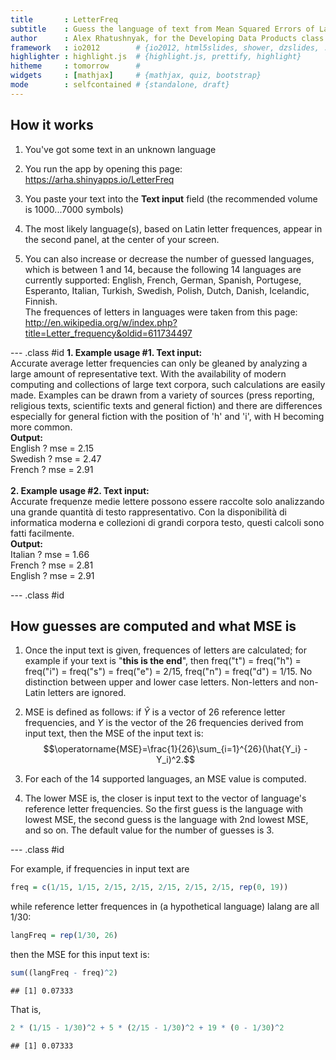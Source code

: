 ```yaml
---
title       : LetterFreq
subtitle    : Guess the language of text from Mean Squared Errors of Latin letter frequencies.
author      : Alex Rhatushnyak, for the Developing Data Products class on Coursera.org
framework   : io2012        # {io2012, html5slides, shower, dzslides, ...}
highlighter : highlight.js  # {highlight.js, prettify, highlight}
hitheme     : tomorrow      # 
widgets     : [mathjax]     # {mathjax, quiz, bootstrap}
mode        : selfcontained # {standalone, draft}
---
```


## How it works

1. You've got some text in an unknown language

2. You run the app by opening this page: https://arha.shinyapps.io/LetterFreq

3. You paste your text into the <b>Text input</b> field (the recommended volume is 1000...7000 symbols)

4. The most likely language(s), based on Latin letter frequences, appear in the second panel, at the center of your screen.

5. You can also increase or decrease the number of guessed languages, which is between 1 and 14, because the following 14 languages are currently supported:
English, French, German, Spanish, Portugese, Esperanto, Italian, Turkish, Swedish, Polish, Dutch, Danish, Icelandic, Finnish.  
The frequences of letters in languages were taken from this page:  
http://en.wikipedia.org/w/index.php?title=Letter_frequency&oldid=611734497

--- .class #id
<b>1. Example usage #1. Text input:</b>  
Accurate average letter frequencies can only be gleaned by analyzing a large amount of representative text. With the availability of modern computing and collections of large text corpora, such calculations are easily made. Examples can be drawn from a variety of sources (press reporting, religious texts, scientific texts and general fiction) and there are differences especially for general fiction with the position of 'h' and 'i', with H becoming more common.  
<b>Output:</b>  
 English ?  mse = 2.15  
 Swedish ?  mse = 2.47  
 French ?  mse = 2.91
<br><br>
<b>2. Example usage #2. Text input:</b>  
Accurate frequenze medie lettere possono essere raccolte solo analizzando una grande quantità di testo rappresentativo. Con la disponibilità di informatica moderna e collezioni di grandi corpora testo, questi calcoli sono fatti facilmente.  
<b>Output:</b>  
 Italian ?  mse = 1.66  
 French ?  mse = 2.81  
 English ?  mse = 2.91  

--- .class #id 
## How guesses are computed and what MSE is

1. Once the input text is given, frequences of letters are calculated; for example if your text is "<b>this is the end</b>", then freq("t") = freq("h") = freq("i") = freq("s") = freq("e") = 2/15, freq("n") = freq("d") = 1/15. No distinction between upper and lower case letters. Non-letters and non-Latin letters are ignored.

2. MSE is defined as follows: if $\hat{Y}$ is a vector of 26 reference letter frequencies, and $Y$ is the vector of the 26 frequencies derived from input text, then the MSE of the input text is:
$$\operatorname{MSE}=\frac{1}{26}\sum_{i=1}^{26}(\hat{Y_i} - Y_i)^2.$$

3. For each of the 14 supported languages, an MSE value is computed.

4. The lower MSE is, the closer is input text to the vector of language's reference letter frequencies. So the first guess is the language with lowest MSE, the second guess is the language with 2nd lowest MSE, and so on. The default value for the number of guesses is 3.

--- .class #id

For example, if frequencies in input text are

```r
freq = c(1/15, 1/15, 2/15, 2/15, 2/15, 2/15, 2/15, rep(0, 19))
```

while reference letter frequences in (a hypothetical language) lalang are all 1/30:

```r
langFreq = rep(1/30, 26)
```

then the MSE for this input text is:

```r
sum((langFreq - freq)^2)
```

```
## [1] 0.07333
```

That is,

```r
2 * (1/15 - 1/30)^2 + 5 * (2/15 - 1/30)^2 + 19 * (0 - 1/30)^2
```

```
## [1] 0.07333
```

